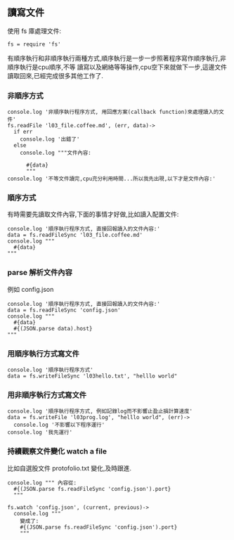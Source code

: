 ## 讀寫文件
使用 fs 庫處理文件:

    fs = require 'fs'

有順序執行和非順序執行兩種方式,順序執行是一步一步照著程序寫作順序執行,非順序執行是cpu順序,不等
讀寫以及網絡等等操作,cpu空下來就做下一步,這邊文件讀取回來,已經完成很多其他工作了.

### 非順序方式

    console.log '非順序執行程序方式, 用回應方案(callback function)來處理讀入的文件'
    fs.readFile 'l03_file.coffee.md', (err, data)->
      if err
        console.log '出錯了'
      else
        console.log """文件內容:

          #{data}
          """
    console.log '不等文件讀完,cpu充分利用時間...所以我先出現,以下才是文件內容:'

### 順序方式

有時需要先讀取文件內容,下面的事情才好做,比如讀入配置文件:

    console.log '順序執行程序方式, 直接回報讀入的文件內容:'
    data = fs.readFileSync 'l03_file.coffee.md'
    console.log """
      #{data}
    """

### parse 解析文件內容

例如 config.json

    console.log '順序執行程序方式, 直接回報讀入的文件內容:'
    data = fs.readFileSync 'config.json'
    console.log """
      #{data}
      #{(JSON.parse data).host}
    """
### 用順序執行方式寫文件

    console.log '順序執行程序方式'
    data = fs.writeFileSync 'l03hello.txt', "helllo world"

### 用非順序執行方式寫文件

    console.log '順序執行程序方式, 例如記錄log而不影響止盈止損計算速度'
    data = fs.writeFile 'l03prog.log', "helllo world", (err)->
      console.log '不影響以下程序運行'
    console.log '我先運行'

### 持續觀察文件變化 watch a file

比如自選股文件 protofolio.txt 變化,及時跟進.

    console.log """ 內容從:
      #{(JSON.parse fs.readFileSync 'config.json').port}
      """

    fs.watch 'config.json', (current, previous)->
      console.log """
        變成了:
        #{(JSON.parse fs.readFileSync 'config.json').port}
        """
